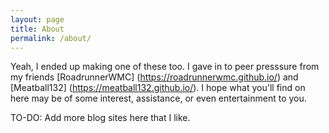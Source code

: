 ```yaml
---
layout: page
title: About
permalink: /about/
---
```


Yeah, I ended up making one of these too. I gave in to peer presssure from my friends [RoadrunnerWMC] (https://roadrunnerwmc.github.io/) and [Meatball132] (https://meatball132.github.io/).
I hope what you'll find on here may be of some interest, assistance, or even entertainment to you.

TO-DO: Add more blog sites here that I like.
